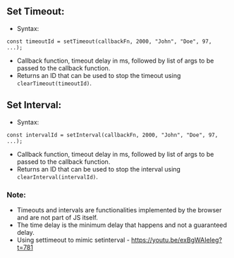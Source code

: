 ##	Set Timeout:
-	Syntax:
```
const timeoutId = setTimeout(callbackFn, 2000, "John", "Doe", 97, ...);
```
-	Callback function, timeout delay in ms, followed by list of args to be passed to the callback function.
-	Returns an ID that can be used to stop the timeout using `clearTimeout(timeoutId)`.

##	Set Interval:
-	Syntax:
```
const intervalId = setInterval(callbackFn, 2000, "John", "Doe", 97, ...);
```
-	Callback function, timeout delay in ms, followed by list of args to be passed to the callback function.
-	Returns an ID that can be used to stop the interval using `clearInterval(intervalId)`.

### Note:
-	Timeouts and intervals are functionalities implemented by the browser and are not part of JS itself.
-	The time delay is the minimum delay that happens and not a guaranteed delay.
-	Using settimeout to mimic setinterval - https://youtu.be/exBgWAIeIeg?t=781